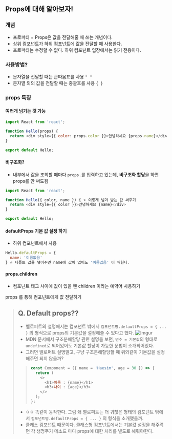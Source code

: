 
## Props에 대해 알아보자!
### 개념
* 프로퍼티 = Props은 값을 전달해줄 때 쓰는 개념이다.
* 상위 컴포넌트가 하위 컴포넌트에 값을 전달할 때 사용한다. 
* 프로퍼티는 수정할 수 없다. 하위 컴포넌트 입장에서는 읽기 전용이다.

### 사용방법?
* 문자열을 전달할 때는 큰따옴표를 사용 ```" "```
* 문자열 외의 값을 전달할 때는 중괄호를 사용 ```{ }```


### props 특징
#### 여러개 넘기는 것 가능
```javascript
import React from 'react';

function Hello(props) {
  return <div style={{ color: props.color }}>안녕하세요 {props.name}</div> ⭐️ 넘겨준 값 사용
}

export default Hello;
```

#### 비구조화? 
* 내부에서 값을 조회할 때마다 ```props.```를 입력하고 있는데, **비구조화 할당**을 하면 props를 안 써도됨

```javascript
import React from 'react';

function Hello({ color, name }) { ⭐️ 이렇게 넘겨 받는 값 써주기
  return <div style={{ color }}>안녕하세요 {name}</div>
}

export default Hello;
```

#### defaultProps 기본 값 설정 하기
* 하위 컴포넌트에서 사용
```javascript
Hello.defaultProps = {
  name: '이름없음'
} ⭐️ 디폴트 값을 넣어주면 name에 값이 없어도 '이름없음' 이 찍힌다.
```

#### props.children
* 컴포넌트 태그 사이에 값이 있을 땐 children 이라는 예약어 사용하기

props 를 통해 컴포넌트에게 값 전달하기

> ## Q. Default props??
>
> - 벨로퍼트의 설명에서는 컴포넌트 밖에서 `컴포넌트명.defaultProps = { ... }` 의 형식으로 props의 기본값을 설정해줄 수 있다고 했다.
>   ![Imgur](https://i.imgur.com/pp6nUhR.png)
> - MDN 문서에서 구조분해할당 관련 설명을 보면, `변수 = 기본값`의 형태로 `undefined`로 되어있어도 기본값 할당이 가능한 문법이 소개되어있다.
> - 그러면 벨로퍼트 설명말고, 구냥 구조분해할당할 때 위와같이 기본값을 설정해주면 되지 않을까?
>
> > ```javascript
> > const Component = ({ name = 'Haesim', age = 30 }) => {
> >   return (
> >     <>
> >       <h1>이름 : {name}</h1>
> >       <h3>나이 : {age}</h3>
> >     </>
> >   );
> > };
> > ```
>
> - ㅇㅇ 똑같이 동작한다. 그럼 왜 벨로퍼트는 더 귀찮은 형태의 컴포넌트 밖에서 `컴포넌트명.defaultProps = { ... }` 의 형식을 소개했을까.
> - 클래스 컴포넌트 때문이다. 클래스형 컴포넌트에서는 기본값 설정을 해주려면 각 생명주기 메소드 마다 props에 대한 처리를 별도로 해줘야한다.